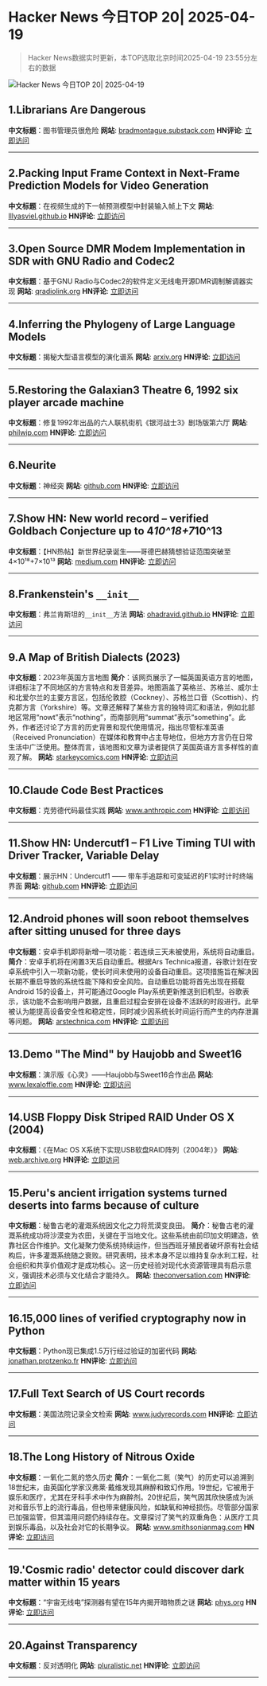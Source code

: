 # Hacker News 今日TOP 20| 2025-04-19

> Hacker News数据实时更新，本TOP选取北京时间2025-04-19 23:55分左右的数据

![Hacker News 今日TOP 20| 2025-04-19](https://img.chuhaix.com/2024/0910_imageFile-1665440404179-628424718_1725901191.png)

## 1.Librarians Are Dangerous
**中文标题**：图书管理员很危险
**网站**:  <a href='https://bradmontague.substack.com/p/librarians-are-dangerous' target='_blank' rel='nofollow'>bradmontague.substack.com</a>
**HN评论**:  <a href='https://news.ycombinator.com/item?id=43736791&utm_source=www.chuhaix.com' target='_blank' rel='nofollow'>立即访问</a>

---

## 2.Packing Input Frame Context in Next-Frame Prediction Models for Video Generation
**中文标题**：在视频生成的下一帧预测模型中封装输入帧上下文
**网站**:  <a href='https://lllyasviel.github.io/frame_pack_gitpage/' target='_blank' rel='nofollow'>lllyasviel.github.io</a>
**HN评论**:  <a href='https://news.ycombinator.com/item?id=43736193&utm_source=www.chuhaix.com' target='_blank' rel='nofollow'>立即访问</a>

---

## 3.Open Source DMR Modem Implementation in SDR with GNU Radio and Codec2
**中文标题**：基于GNU Radio与Codec2的软件定义无线电开源DMR调制解调器实现
**网站**:  <a href='https://qradiolink.org/open-source-DMR-transceiver-implementation.html' target='_blank' rel='nofollow'>qradiolink.org</a>
**HN评论**:  <a href='https://news.ycombinator.com/item?id=43735945&utm_source=www.chuhaix.com' target='_blank' rel='nofollow'>立即访问</a>

---

## 4.Inferring the Phylogeny of Large Language Models
**中文标题**：揭秘大型语言模型的演化谱系
**网站**:  <a href='https://arxiv.org/abs/2404.04671' target='_blank' rel='nofollow'>arxiv.org</a>
**HN评论**:  <a href='https://news.ycombinator.com/item?id=43736366&utm_source=www.chuhaix.com' target='_blank' rel='nofollow'>立即访问</a>

---

## 5.Restoring the Galaxian3 Theatre 6, 1992 six player arcade machine
**中文标题**：修复1992年出品的六人联机街机《银河战士3》剧场版第六厅
**网站**:  <a href='https://philwip.com/2025/04/14/galaxian-3-project-revival/' target='_blank' rel='nofollow'>philwip.com</a>
**HN评论**:  <a href='https://news.ycombinator.com/item?id=43735239&utm_source=www.chuhaix.com' target='_blank' rel='nofollow'>立即访问</a>

---

## 6.Neurite
**中文标题**：神经突
**网站**:  <a href='https://github.com/satellitecomponent/Neurite' target='_blank' rel='nofollow'>github.com</a>
**HN评论**:  <a href='https://news.ycombinator.com/item?id=43735693&utm_source=www.chuhaix.com' target='_blank' rel='nofollow'>立即访问</a>

---

## 7.Show HN: New world record – verified Goldbach Conjecture up to 4*10^18+7*10^13
**中文标题**：【HN热帖】新世界纪录诞生——哥德巴赫猜想验证范围突破至4×10¹⁸+7×10¹³
**网站**:  <a href='https://medium.com/@jay_gridbach/grid-computing-shatters-world-record-for-goldbach-conjecture-verification-1ef3dc58a38d' target='_blank' rel='nofollow'>medium.com</a>
**HN评论**:  <a href='https://news.ycombinator.com/item?id=43734583&utm_source=www.chuhaix.com' target='_blank' rel='nofollow'>立即访问</a>

---

## 8.Frankenstein's `__init__`
**中文标题**：弗兰肯斯坦的`__init__`方法
**网站**:  <a href='https://ohadravid.github.io/posts/2025-04-19-frank/' target='_blank' rel='nofollow'>ohadravid.github.io</a>
**HN评论**:  <a href='https://news.ycombinator.com/item?id=43735724&utm_source=www.chuhaix.com' target='_blank' rel='nofollow'>立即访问</a>

---

## 9.A Map of British Dialects (2023)
**中文标题**：2023年英国方言地图
**简介**：该网页展示了一幅英国英语方言的地图，详细标注了不同地区的方言特点和发音差异。地图涵盖了英格兰、苏格兰、威尔士和北爱尔兰的主要方言区，包括伦敦腔（Cockney）、苏格兰口音（Scottish）、约克郡方言（Yorkshire）等。文章还解释了某些方言的独特词汇和语法，例如北部地区常用“nowt”表示“nothing”，而南部则用“summat”表示“something”。此外，作者还讨论了方言的历史背景和现代使用情况，指出尽管标准英语（Received Pronunciation）在媒体和教育中占主导地位，但地方方言仍在日常生活中广泛使用。整体而言，该地图和文章为读者提供了英国英语方言多样性的直观了解。
**网站**:  <a href='https://starkeycomics.com/2023/11/07/map-of-british-english-dialects/' target='_blank' rel='nofollow'>starkeycomics.com</a>
**HN评论**:  <a href='https://news.ycombinator.com/item?id=43734953&utm_source=www.chuhaix.com' target='_blank' rel='nofollow'>立即访问</a>

---

## 10.Claude Code Best Practices
**中文标题**：克劳德代码最佳实践
**网站**:  <a href='https://www.anthropic.com/engineering/claude-code-best-practices' target='_blank' rel='nofollow'>www.anthropic.com</a>
**HN评论**:  <a href='https://news.ycombinator.com/item?id=43735550&utm_source=www.chuhaix.com' target='_blank' rel='nofollow'>立即访问</a>

---

## 11.Show HN: Undercutf1 – F1 Live Timing TUI with Driver Tracker, Variable Delay
**中文标题**：展示HN：Undercutf1 —— 带车手追踪和可变延迟的F1实时计时终端界面
**网站**:  <a href='https://github.com/JustAman62/undercut-f1' target='_blank' rel='nofollow'>github.com</a>
**HN评论**:  <a href='https://news.ycombinator.com/item?id=43734910&utm_source=www.chuhaix.com' target='_blank' rel='nofollow'>立即访问</a>

---

## 12.Android phones will soon reboot themselves after sitting unused for three days
**中文标题**：安卓手机即将新增一项功能：若连续三天未被使用，系统将自动重启。
**简介**：安卓手机将在闲置3天后自动重启。根据Ars Technica报道，谷歌计划在安卓系统中引入一项新功能，使长时间未使用的设备自动重启。这项措施旨在解决因长期不重启导致的系统性能下降和安全风险。自动重启功能将首先出现在搭载Android 15的设备上，并可能通过Google Play系统更新推送到旧机型。谷歌表示，该功能不会影响用户数据，且重启过程会安排在设备不活跃的时段进行。此举被认为能提高设备安全性和稳定性，同时减少因系统长时间运行而产生的内存泄漏等问题。
**网站**:  <a href='https://arstechnica.com/gadgets/2025/04/android-phones-will-soon-reboot-themselves-after-sitting-unused-for-3-days/' target='_blank' rel='nofollow'>arstechnica.com</a>
**HN评论**:  <a href='https://news.ycombinator.com/item?id=43735902&utm_source=www.chuhaix.com' target='_blank' rel='nofollow'>立即访问</a>

---

## 13.Demo "The Mind" by Haujobb and Sweet16
**中文标题**：演示版《心灵》——Haujobb与Sweet16合作出品
**网站**:  <a href='https://www.lexaloffle.com/bbs/?pid=145596' target='_blank' rel='nofollow'>www.lexaloffle.com</a>
**HN评论**:  <a href='https://news.ycombinator.com/item?id=43735592&utm_source=www.chuhaix.com' target='_blank' rel='nofollow'>立即访问</a>

---

## 14.USB Floppy Disk Striped RAID Under OS X (2004)
**中文标题**：《在Mac OS X系统下实现USB软盘RAID阵列（2004年）》
**网站**:  <a href='http://web.archive.org/web/20040202110812/http://ohlssonvox.8k.com/fdd_raid.htm' target='_blank' rel='nofollow'>web.archive.org</a>
**HN评论**:  <a href='https://news.ycombinator.com/item?id=43699301&utm_source=www.chuhaix.com' target='_blank' rel='nofollow'>立即访问</a>

---

## 15.Peru's ancient irrigation systems turned deserts into farms because of culture
**中文标题**：秘鲁古老的灌溉系统因文化之力将荒漠变良田。
**简介**：秘鲁古老的灌溉系统成功将沙漠变为农田，关键在于当地文化。这些系统由前印加文明建造，依靠社区合作维护。文化凝聚力使系统持续运作，但当西班牙殖民者破坏原有社会结构后，许多灌溉系统随之衰败。研究表明，技术本身不足以维持复杂水利工程，社会组织和共享价值观才是成功核心。这一历史经验对现代水资源管理具有启示意义，强调技术必须与文化结合才能持久。
**网站**:  <a href='https://theconversation.com/perus-ancient-irrigation-systems-succeeded-in-turning-deserts-into-farms-because-of-the-culture-without-it-the-systems-failed-251199' target='_blank' rel='nofollow'>theconversation.com</a>
**HN评论**:  <a href='https://news.ycombinator.com/item?id=43712536&utm_source=www.chuhaix.com' target='_blank' rel='nofollow'>立即访问</a>

---

## 16.15,000 lines of verified cryptography now in Python
**中文标题**：Python现已集成1.5万行经过验证的加密代码
**网站**:  <a href='https://jonathan.protzenko.fr/2025/04/18/python.html' target='_blank' rel='nofollow'>jonathan.protzenko.fr</a>
**HN评论**:  <a href='https://news.ycombinator.com/item?id=43731165&utm_source=www.chuhaix.com' target='_blank' rel='nofollow'>立即访问</a>

---

## 17.Full Text Search of US Court records
**中文标题**：美国法院记录全文检索
**网站**:  <a href='https://www.judyrecords.com/' target='_blank' rel='nofollow'>www.judyrecords.com</a>
**HN评论**:  <a href='https://news.ycombinator.com/item?id=43731552&utm_source=www.chuhaix.com' target='_blank' rel='nofollow'>立即访问</a>

---

## 18.The Long History of Nitrous Oxide
**中文标题**：一氧化二氮的悠久历史
**简介**：一氧化二氮（笑气）的历史可以追溯到18世纪末，由英国化学家汉弗莱·戴维发现其麻醉和致幻作用。19世纪，它被用于娱乐和医疗，尤其在牙科手术中作为麻醉剂。20世纪后，笑气因其欣快感成为派对和音乐节上的流行毒品，但也带来健康风险，如缺氧和神经损伤。尽管部分国家已加强监管，但其滥用问题仍持续存在。文章探讨了笑气的双重角色：从医疗工具到娱乐毒品，以及社会对它的长期争议。
**网站**:  <a href='https://www.smithsonianmag.com/science-nature/the-long-strange-history-of-nitrous-oxide-a-popular-drug-users-have-been-inhaling-for-hundreds-of-years-180986293/' target='_blank' rel='nofollow'>www.smithsonianmag.com</a>
**HN评论**:  <a href='https://news.ycombinator.com/item?id=43706442&utm_source=www.chuhaix.com' target='_blank' rel='nofollow'>立即访问</a>

---

## 19.'Cosmic radio' detector could discover dark matter within 15 years
**中文标题**：“宇宙无线电”探测器有望在15年内揭开暗物质之谜
**网站**:  <a href='https://phys.org/news/2025-04-cosmic-radio-detector-dark-years.html' target='_blank' rel='nofollow'>phys.org</a>
**HN评论**:  <a href='https://news.ycombinator.com/item?id=43715790&utm_source=www.chuhaix.com' target='_blank' rel='nofollow'>立即访问</a>

---

## 20.Against Transparency
**中文标题**：反对透明化
**网站**:  <a href='https://pluralistic.net/2025/04/19/gotcha/#known-to-the-state-of-california-to-cause-cancer' target='_blank' rel='nofollow'>pluralistic.net</a>
**HN评论**:  <a href='https://news.ycombinator.com/item?id=43736718&utm_source=www.chuhaix.com' target='_blank' rel='nofollow'>立即访问</a>

---

